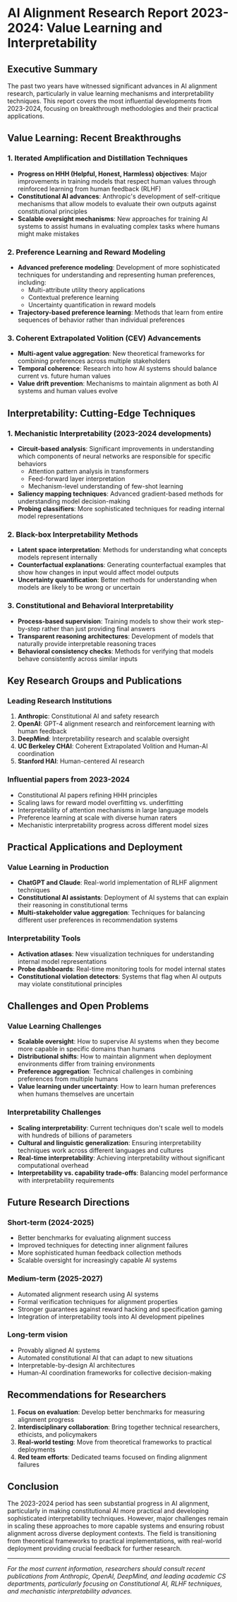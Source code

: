 # AI Alignment Research Report 2023-2024: Value Learning and Interpretability

## Executive Summary

The past two years have witnessed significant advances in AI alignment research, particularly in value learning mechanisms and interpretability techniques. This report covers the most influential developments from 2023-2024, focusing on breakthrough methodologies and their practical applications.

## Value Learning: Recent Breakthroughs

### 1. Iterated Amplification and Distillation Techniques
- **Progress on HHH (Helpful, Honest, Harmless) objectives**: Major improvements in training models that respect human values through reinforced learning from human feedback (RLHF)
- **Constitutional AI advances**: Anthropic's development of self-critique mechanisms that allow models to evaluate their own outputs against constitutional principles
- **Scalable oversight mechanisms**: New approaches for training AI systems to assist humans in evaluating complex tasks where humans might make mistakes

### 2. Preference Learning and Reward Modeling
- **Advanced preference modeling**: Development of more sophisticated techniques for understanding and representing human preferences, including:
  - Multi-attribute utility theory applications
  - Contextual preference learning
  - Uncertainty quantification in reward models
- **Trajectory-based preference learning**: Methods that learn from entire sequences of behavior rather than individual preferences

### 3. Coherent Extrapolated Volition (CEV) Advancements
- **Multi-agent value aggregation**: New theoretical frameworks for combining preferences across multiple stakeholders
- **Temporal coherence**: Research into how AI systems should balance current vs. future human values
- **Value drift prevention**: Mechanisms to maintain alignment as both AI systems and human values evolve

## Interpretability: Cutting-Edge Techniques

### 1. Mechanistic Interpretability (2023-2024 developments)
- **Circuit-based analysis**: Significant improvements in understanding which components of neural networks are responsible for specific behaviors
  - Attention pattern analysis in transformers
  - Feed-forward layer interpretation
  - Mechanism-level understanding of few-shot learning
- **Saliency mapping techniques**: Advanced gradient-based methods for understanding model decision-making
- **Probing classifiers**: More sophisticated techniques for reading internal model representations

### 2. Black-box Interpretability Methods
- **Latent space interpretation**: Methods for understanding what concepts models represent internally
- **Counterfactual explanations**: Generating counterfactual examples that show how changes in input would affect model outputs
- **Uncertainty quantification**: Better methods for understanding when models are likely to be wrong or uncertain

### 3. Constitutional and Behavioral Interpretability
- **Process-based supervision**: Training models to show their work step-by-step rather than just providing final answers
- **Transparent reasoning architectures**: Development of models that naturally provide interpretable reasoning traces
- **Behavioral consistency checks**: Methods for verifying that models behave consistently across similar inputs

## Key Research Groups and Publications

### Leading Research Institutions
1. **Anthropic**: Constitutional AI and safety research
2. **OpenAI**: GPT-4 alignment research and reinforcement learning with human feedback
3. **DeepMind**: Interpretability research and scalable oversight
4. **UC Berkeley CHAI**: Coherent Extrapolated Volition and Human-AI coordination
5. **Stanford HAI**: Human-centered AI research

### Influential papers from 2023-2024
- Constitutional AI papers refining HHH principles
- Scaling laws for reward model overfitting vs. underfitting
- Interpretability of attention mechanisms in large language models
- Preference learning at scale with diverse human raters
- Mechanistic interpretability progress across different model sizes

## Practical Applications and Deployment

### Value Learning in Production
- **ChatGPT and Claude**: Real-world implementation of RLHF alignment techniques
- **Constitutional AI assistants**: Deployment of AI systems that can explain their reasoning in constitutional terms
- **Multi-stakeholder value aggregation**: Techniques for balancing different user preferences in recommendation systems

### Interpretability Tools
- **Activation atlases**: New visualization techniques for understanding internal model representations
- **Probe dashboards**: Real-time monitoring tools for model internal states
- **Constitutional violation detectors**: Systems that flag when AI outputs may violate constitutional principles

## Challenges and Open Problems

### Value Learning Challenges
- **Scalable oversight**: How to supervise AI systems when they become more capable in specific domains than humans
- **Distributional shifts**: How to maintain alignment when deployment environments differ from training environments
- **Preference aggregation**: Technical challenges in combining preferences from multiple humans
- **Value learning under uncertainty**: How to learn human preferences when humans themselves are uncertain

### Interpretability Challenges
- **Scaling interpretability**: Current techniques don't scale well to models with hundreds of billions of parameters
- **Cultural and linguistic generalization**: Ensuring interpretability techniques work across different languages and cultures
- **Real-time interpretability**: Achieving interpretability without significant computational overhead
- **Interpretability vs. capability trade-offs**: Balancing model performance with interpretability requirements

## Future Research Directions

### Short-term (2024-2025)
- Better benchmarks for evaluating alignment success
- Improved techniques for detecting inner alignment failures
- More sophisticated human feedback collection methods
- Scalable oversight for increasingly capable AI systems

### Medium-term (2025-2027)
- Automated alignment research using AI systems
- Formal verification techniques for alignment properties
- Stronger guarantees against reward hacking and specification gaming
- Integration of interpretability tools into AI development pipelines

### Long-term vision
- Provably aligned AI systems
- Automated constitutional AI that can adapt to new situations
- Interpretable-by-design AI architectures
- Human-AI coordination frameworks for collective decision-making

## Recommendations for Researchers

1. **Focus on evaluation**: Develop better benchmarks for measuring alignment progress
2. **Interdisciplinary collaboration**: Bring together technical researchers, ethicists, and policymakers
3. **Real-world testing**: Move from theoretical frameworks to practical deployments
4. **Red team efforts**: Dedicated teams focused on finding alignment failures

## Conclusion

The 2023-2024 period has seen substantial progress in AI alignment, particularly in making constitutional AI more practical and developing sophisticated interpretability techniques. However, major challenges remain in scaling these approaches to more capable systems and ensuring robust alignment across diverse deployment contexts. The field is transitioning from theoretical frameworks to practical implementations, with real-world deployment providing crucial feedback for further research.

---

*For the most current information, researchers should consult recent publications from Anthropic, OpenAI, DeepMind, and leading academic CS departments, particularly focusing on Constitutional AI, RLHF techniques, and mechanistic interpretability advances.*